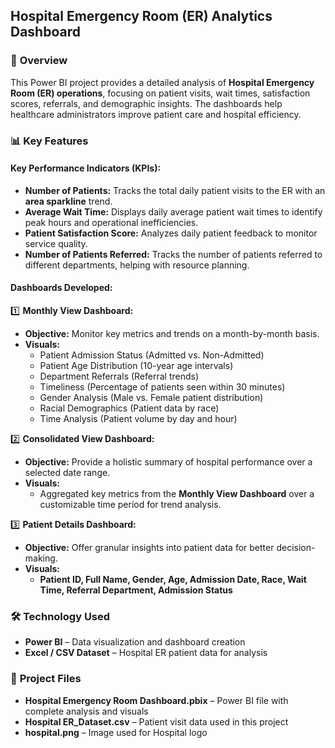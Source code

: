 ## **Hospital Emergency Room (ER) Analytics Dashboard**  

### 📌 **Overview**  
This Power BI project provides a detailed analysis of **Hospital Emergency Room (ER) operations**, focusing on patient visits, wait times, satisfaction scores, referrals, and demographic insights. The dashboards help healthcare administrators improve patient care and hospital efficiency.  

### 📊 **Key Features**  

#### **Key Performance Indicators (KPIs):**  
- **Number of Patients:** Tracks the total daily patient visits to the ER with an **area sparkline** trend.  
- **Average Wait Time:** Displays daily average patient wait times to identify peak hours and operational inefficiencies.  
- **Patient Satisfaction Score:** Analyzes daily patient feedback to monitor service quality.  
- **Number of Patients Referred:** Tracks the number of patients referred to different departments, helping with resource planning.  

#### **Dashboards Developed:**  

1️⃣ **Monthly View Dashboard:**  
   - **Objective:** Monitor key metrics and trends on a month-by-month basis.  
   - **Visuals:**  
     - Patient Admission Status (Admitted vs. Non-Admitted)  
     - Patient Age Distribution (10-year age intervals)  
     - Department Referrals (Referral trends)  
     - Timeliness (Percentage of patients seen within 30 minutes)  
     - Gender Analysis (Male vs. Female patient distribution)  
     - Racial Demographics (Patient data by race)  
     - Time Analysis (Patient volume by day and hour)  

2️⃣ **Consolidated View Dashboard:**  
   - **Objective:** Provide a holistic summary of hospital performance over a selected date range.  
   - **Visuals:**  
     - Aggregated key metrics from the **Monthly View Dashboard** over a customizable time period for trend analysis.  

3️⃣ **Patient Details Dashboard:**  
   - **Objective:** Offer granular insights into patient data for better decision-making.  
   - **Visuals:**  
     - **Patient ID, Full Name, Gender, Age, Admission Date, Race, Wait Time, Referral Department, Admission Status**  

### 🛠 **Technology Used**  
- **Power BI** – Data visualization and dashboard creation  
- **Excel / CSV Dataset** – Hospital ER patient data for analysis  

### 📂 **Project Files**  
- **Hospital Emergency Room Dashboard.pbix** – Power BI file with complete analysis and visuals  
- **Hospital ER_Dataset.csv** – Patient visit data used in this project  
- **hospital.png** – Image used for Hospital logo
